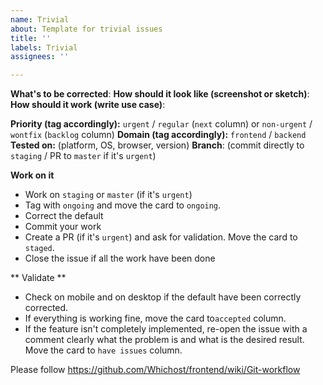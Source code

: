 ```yaml
---
name: Trivial
about: Template for trivial issues
title: ''
labels: Trivial
assignees: ''

---
```


**What's to be corrected**: 
**How should it look like (screenshot or sketch)**:
**How should it work (write use case)**:

**Priority (tag accordingly):** `urgent` / `regular` (`next` column) or `non-urgent` / `wontfix` (`backlog` column)
**Domain (tag accordingly):** `frontend` / `backend`
**Tested on:** (platform, OS, browser, version)
**Branch**: (commit directly to `staging` / PR to `master` if it's `urgent`)

**Work on it**

- Work on `staging` or `master` (if it's `urgent`)
- Tag with `ongoing` and move the card to `ongoing`.
- Correct the default
- Commit your work
- Create a PR (if it's `urgent`) and ask for validation. Move the card to `staged`.
- Close the issue if all the work have been done

** Validate **

- Check on mobile and on desktop if the default have been correctly corrected.
- If everything is working fine, move the card to`accepted` column.
- If the feature isn't completely implemented, re-open the issue with a comment clearly what the problem is and what is the desired result. Move the card to `have issues` column.

Please follow https://github.com/Whichost/frontend/wiki/Git-workflow
